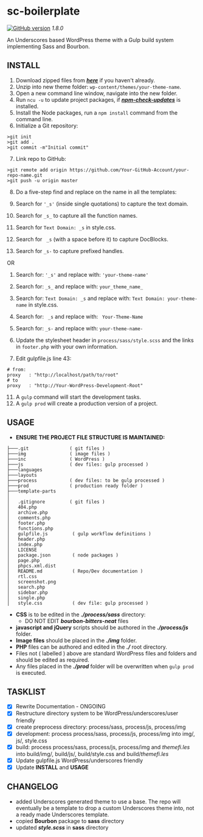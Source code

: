 # **sc-boilerplate** #  
[![GitHub version](https://badge.fury.io/gh/surfing-chef%2Fsc-bourbon-boilerplate.svg)](https://badge.fury.io/gh/surfing-chef%2Fsc-bourbon-boilerplate) *1.8.0*  

An Underscores based WordPress theme with a Gulp build system implementing Sass and Bourbon.

## **INSTALL** ##
1. Download zipped files from ***[here](https://github.com/Surfing-Chef/sc-bourbon-boilerplate/tree/Underscores)*** if you haven't already.
2. Unzip into new theme folder: `wp-content/themes/your-theme-name`.
3. Open a new command line window, navigate into the new folder.
4. Run `ncu -u` to update project packages, if ***[npm-check-updates](https://www.npmjs.com/package/npm-check-updates)*** is installed.
5. Install the Node packages, run a `npm install` command from the command line.
6. Initialize a Git repository:

  ```console
  >git init
  >git add .
  >git commit -m"Initial commit"
  ```  
7. Link repo to GitHub:

  ```console
  >git remote add origin https://github.com/Your-GitHub-Account/your-repo-name.git
  >git push -u origin master
  ```  

8. Do a five-step find and replace on the name in all the templates:

  1. Search for `'_s'` (inside single quotations) to capture the text domain.
  2. Search for `_s_` to capture all the function names.
  3. Search for `Text Domain: _s` in style.css.
  4. Search for <code>&nbsp;\_s</code> (with a space before it) to capture DocBlocks.
  5. Search for `_s-` to capture prefixed handles.

  OR

  1. Search for: `'_s'` and replace with: `'your-theme-name'`
  2. Search for: `_s_` and replace with: `your_theme_name_`
  3. Search for: `Text Domain: _s` and replace with: `Text Domain: your-theme-name` in style.css.
  4. Search for: <code>&nbsp;\_s</code> and replace with: <code>&nbsp;Your-Theme-Name</code>
  5. Search for: `_s-` and replace with: `your-theme-name-`

9. Update the stylesheet header in `process/sass/style.scss` and the links in `footer.php` with your own information.
10. Edit gulpfile.js line 43:  
```console
# from:
proxy   : "http://localhost/path/to/root"
# to
proxy   : "http://Your-WordPress-Development-Root"
```

11. A `gulp` command will start the development tasks.
12. A `gulp prod` will create a production version of a project.  

## **USAGE** ##
- **ENSURE THE PROJECT FILE STRUCTURE IS MAINTAINED:**  

```
├───.git               ( git files )
├───img                ( image files )
├───inc                ( WordPress )
├───js                 ( dev files: gulp processed )
├───languages          
├───layouts             
├───process            ( dev files: to be gulp processed )
├───prod               ( production ready folder )
├───template-parts
│
│   .gitignore         ( git files )
│   404.php
│   archive.php
│   comments.php
│   footer.php
│   functions.php
│   gulpfile.js         ( gulp workflow definitions )
│   header.php
│   index.php
│   LICENSE
│   package.json        ( node packages )
│   page.php
│   phpcs.xml.dist
│   README.md           ( Repo/Dev documentation )
│   rtl.css
│   screenshot.png
│   search.php
│   sidebar.php
│   single.php
│   style.css           ( dev file: gulp processed )

```
- **CSS** is to be edited in the ***./process/sass*** directory:  
  - DO NOT EDIT ***bourbon-bitters-neat*** files  
- **javascript and jQuery** scripts should be authored in the ***./process/js*** folder.
- **Image files** should be placed in the ***./img*** folder.
- **PHP** files can be authored and edited in the ***./*** root directory.
- Files not ( labelled ) above are standard WordPress files and folders and should be edited as required.
- Any files placed in the ***./prod*** folder will be overwritten when `gulp prod` is executed.

## **TASKLIST** ##
- [x] Rewrite Documentation - ONGOING
- [x] Restructure directory system to be WordPress/underscores/user friendly
- [x] create preprocess directory: process/sass, process/js, process/img
- [x] development: process process/sass, process/js, process/img into img/, js/, style.css  
- [x] build: process process/sass, process/js, process/img and *themefi.les* into build/img/, build/js/, build/style.css and build/*themefi.les*
- [x] Update gulpfile.js WordPress/underscores friendly
- [x] Update **INSTALL** and **USAGE**

## **CHANGELOG** ##
- added Underscores generated theme to use a base.  The repo will eventually be a template to drop a custom Underscores theme into, not a ready made Underscores template.
- copied **Bourbon** package to **sass** directory
- updated ***style.scss*** in **sass** directory
